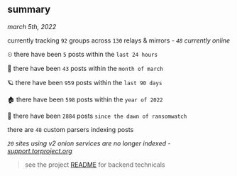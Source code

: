 
## summary
_march 5th, 2022_

currently tracking `92` groups across `130` relays & mirrors - _`48` currently online_

⏲ there have been `5` posts within the `last 24 hours`

🦈 there have been `43` posts within the `month of march`

🪐 there have been `959` posts within the `last 90 days`

🏚 there have been `598` posts within the `year of 2022`

🦕 there have been `2884` posts `since the dawn of ransomwatch`

there are `48` custom parsers indexing posts

_`20` sites using v2 onion services are no longer indexed - [support.torproject.org](https://support.torproject.org/onionservices/v2-deprecation/)_

> see the project [README](https://github.com/thetanz/ransomwatch#ransomwatch--) for backend technicals
